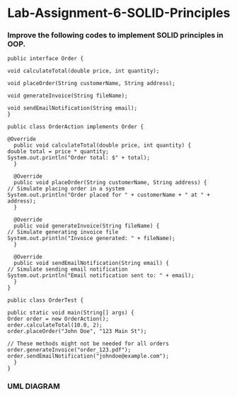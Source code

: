 # Lab-Assignment-6-SOLID-Principles
### Improve the following codes to implement SOLID principles in OOP.

    public interface Order {

    void calculateTotal(double price, int quantity);

    void placeOrder(String customerName, String address);

    void generateInvoice(String fileName);

    void sendEmailNotification(String email);
    }

    public class OrderAction implements Order {

    @Override
      public void calculateTotal(double price, int quantity) {
    double total = price * quantity;
    System.out.println("Order total: $" + total);
      }

      @Override
      public void placeOrder(String customerName, String address) {
    // Simulate placing order in a system
    System.out.println("Order placed for " + customerName + " at " + address);
      }

      @Override
      public void generateInvoice(String fileName) {
    // Simulate generating invoice file
    System.out.println("Invoice generated: " + fileName);
      }

      @Override
      public void sendEmailNotification(String email) {
    // Simulate sending email notification
    System.out.println("Email notification sent to: " + email);
      }
    }

    public class OrderTest {

    public static void main(String[] args) {
    Order order = new OrderAction();
    order.calculateTotal(10.0, 2);
    order.placeOrder("John Doe", "123 Main St");

    // These methods might not be needed for all orders
    order.generateInvoice("order_123.pdf");
    order.sendEmailNotification("johndoe@example.com");
      }
    }

### UML DIAGRAM
